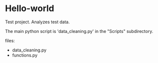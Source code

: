 # Hello-world

Test project. Analyzes test data.

The main python script is 'data_cleaning.py' in the "Scripts" subdirectory.


files:
- data_cleaning.py
- functions.py

